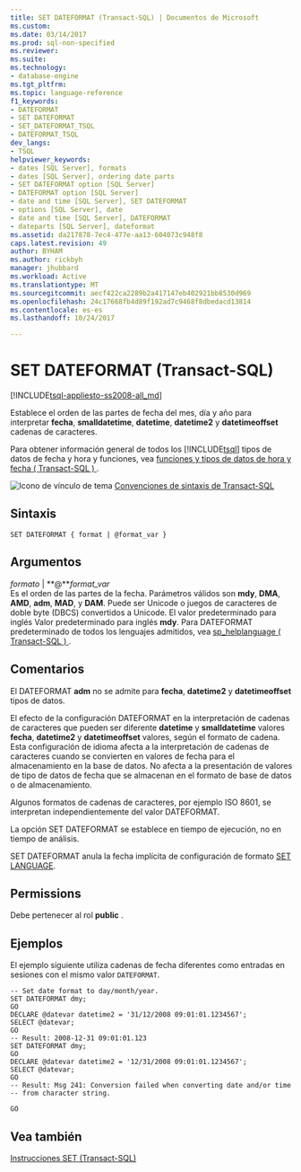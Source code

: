 ```yaml
---
title: SET DATEFORMAT (Transact-SQL) | Documentos de Microsoft
ms.custom: 
ms.date: 03/14/2017
ms.prod: sql-non-specified
ms.reviewer: 
ms.suite: 
ms.technology:
- database-engine
ms.tgt_pltfrm: 
ms.topic: language-reference
f1_keywords:
- DATEFORMAT
- SET DATEFORMAT
- SET_DATEFORMAT_TSQL
- DATEFORMAT_TSQL
dev_langs:
- TSQL
helpviewer_keywords:
- dates [SQL Server], formats
- dates [SQL Server], ordering date parts
- SET DATEFORMAT option [SQL Server]
- DATEFORMAT option [SQL Server]
- date and time [SQL Server], SET DATEFORMAT
- options [SQL Server], date
- date and time [SQL Server], DATEFORMAT
- dateparts [SQL Server], dateformat
ms.assetid: da217878-7ec4-477e-aa13-604073c948f8
caps.latest.revision: 49
author: BYHAM
ms.author: rickbyh
manager: jhubbard
ms.workload: Active
ms.translationtype: MT
ms.sourcegitcommit: aecf422ca2289b2a417147eb402921bb8530d969
ms.openlocfilehash: 24c17668fb4d89f192ad7c9468f8dbedacd13814
ms.contentlocale: es-es
ms.lasthandoff: 10/24/2017

---
```

# <a name="set-dateformat-transact-sql"></a>SET DATEFORMAT (Transact-SQL)
[!INCLUDE[tsql-appliesto-ss2008-all_md](../../includes/tsql-appliesto-ss2008-all-md.md)]

  Establece el orden de las partes de fecha del mes, día y año para interpretar **fecha**, **smalldatetime**, **datetime**, **datetime2** y **datetimeoffset** cadenas de caracteres.  
  
 Para obtener información general de todos los [!INCLUDE[tsql](../../includes/tsql-md.md)] tipos de datos de fecha y hora y funciones, vea [funciones y tipos de datos de hora y fecha &#40; Transact-SQL &#41; ](../../t-sql/functions/date-and-time-data-types-and-functions-transact-sql.md).  
  
 ![Icono de vínculo de tema](../../database-engine/configure-windows/media/topic-link.gif "Icono de vínculo de tema") [Convenciones de sintaxis de Transact-SQL](../../t-sql/language-elements/transact-sql-syntax-conventions-transact-sql.md)  
  
## <a name="syntax"></a>Sintaxis  
  
```  
SET DATEFORMAT { format | @format_var }   
```  
  
## <a name="arguments"></a>Argumentos  
 *formato* | **@***format_var*  
 Es el orden de las partes de la fecha. Parámetros válidos son **mdy**, **DMA**, **AMD**, **adm**, **MAD**, y **DAM**. Puede ser Unicode o juegos de caracteres de doble byte (DBCS) convertidos a Unicode. El valor predeterminado para inglés Valor predeterminado para inglés **mdy**. Para DATEFORMAT predeterminado de todos los lenguajes admitidos, vea [sp_helplanguage &#40; Transact-SQL &#41; ](../../relational-databases/system-stored-procedures/sp-helplanguage-transact-sql.md).  
  
## <a name="remarks"></a>Comentarios  
 El DATEFORMAT **adm** no se admite para **fecha**, **datetime2** y **datetimeoffset** tipos de datos.  
  
 El efecto de la configuración DATEFORMAT en la interpretación de cadenas de caracteres que pueden ser diferente **datetime** y **smalldatetime** valores **fecha**, **datetime2** y **datetimeoffset** valores, según el formato de cadena. Esta configuración de idioma afecta a la interpretación de cadenas de caracteres cuando se convierten en valores de fecha para el almacenamiento en la base de datos. No afecta a la presentación de valores de tipo de datos de fecha que se almacenan en el formato de base de datos o de almacenamiento.  
  
 Algunos formatos de cadenas de caracteres, por ejemplo ISO 8601, se interpretan independientemente del valor DATEFORMAT.  
  
 La opción SET DATEFORMAT se establece en tiempo de ejecución, no en tiempo de análisis.  
  
 SET DATEFORMAT anula la fecha implícita de configuración de formato [SET LANGUAGE](../../t-sql/statements/set-language-transact-sql.md).  
  
## <a name="permissions"></a>Permissions  
 Debe pertenecer al rol **public** .  
  
## <a name="examples"></a>Ejemplos  
 El ejemplo siguiente utiliza cadenas de fecha diferentes como entradas en sesiones con el mismo valor `DATEFORMAT`.  
  
```  
-- Set date format to day/month/year.  
SET DATEFORMAT dmy;  
GO  
DECLARE @datevar datetime2 = '31/12/2008 09:01:01.1234567';  
SELECT @datevar;  
GO  
-- Result: 2008-12-31 09:01:01.123  
SET DATEFORMAT dmy;  
GO  
DECLARE @datevar datetime2 = '12/31/2008 09:01:01.1234567';  
SELECT @datevar;  
GO  
-- Result: Msg 241: Conversion failed when converting date and/or time -- from character string.  
  
GO  
```  
  
## <a name="see-also"></a>Vea también  
 [Instrucciones SET &#40;Transact-SQL&#41;](../../t-sql/statements/set-statements-transact-sql.md)  
  
  


